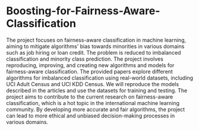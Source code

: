 # Boosting-for-Fairness-Aware-Classification
The project focuses on fairness-aware classification in machine learning, aiming to mitigate algorithms' bias towards minorities in various domains such as job hiring or loan credit. The problem is reduced to imbalanced classification and minority class prediction. The project involves reproducing, improving, and creating new algorithms and models for fairness-aware classification. The provided papers explore different algorithms for imbalanced classification using real-world datasets, including UCI Adult Census and UCI KDD Census. We will reproduce the models described in the articles and use the datasets for training and testing. The project aims to contribute to the current research on fairness-aware classification, which is a hot topic in the international machine learning community. By developing more accurate and fair algorithms, the project can lead to more ethical and unbiased decision-making processes in various domains.
